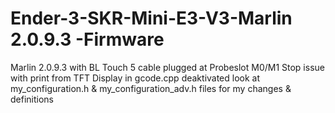 # Ender-3-SKR-Mini-E3-V3-Marlin 2.0.9.3 -Firmware
Marlin 2.0.9.3 with BL Touch 5 cable plugged at Probeslot 
M0/M1 Stop issue with print from TFT Display in gcode.cpp deaktivated
look at my_configuration.h & my_configuration_adv.h files for my changes & definitions 
